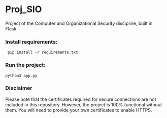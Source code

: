 # Proj_SIO
Project of the Computer and Organizational Security discipline, built in Flask. 

### Install requirements:
``` pip install -r requirements.txt```

### Run the project:
```python3 app.py```

### Disclaimer

Please note that the certificates required for secure connections are not included in this repository. However, the project is 100% functional without them. You will need to provide your own certificates to enable HTTPS.
